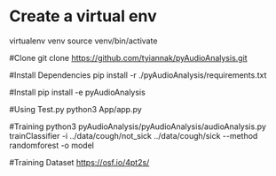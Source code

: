 # Create a virtual env
virtualenv venv
source venv/bin/activate


#Clone 
git clone https://github.com/tyiannak/pyAudioAnalysis.git 

#Install Dependencies
pip install -r ./pyAudioAnalysis/requirements.txt

#Install
pip install -e pyAudioAnalysis

#Using Test.py
python3 App/app.py

#Training
python3 pyAudioAnalysis/pyAudioAnalysis/audioAnalysis.py trainClassifier -i ../data/cough/not_sick ../data/cough/sick --method randomforest -o model

#Training Dataset
https://osf.io/4pt2s/
